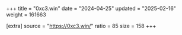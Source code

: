 +++
title = "0xc3.win"
date = "2024-04-25"
updated = "2025-02-16"
weight = 161663

[extra]
source = "https://0xc3.win/"
ratio = 85
size = 158
+++
